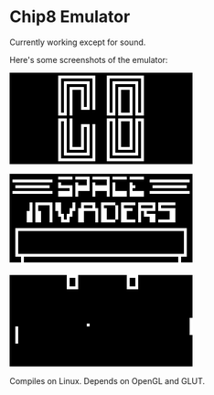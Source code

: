 Chip8 Emulator
==============

Currently working except for sound.

Here's some screenshots of the emulator:

![logo](logo.png)


![space invaders](space_invaders.png)


![pong](pong.png)

Compiles on Linux. Depends on OpenGL and GLUT.
